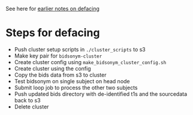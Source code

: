See here for [earlier notes on defacing](https://github.com/zenkavi/DescribedVsLearned_fmri/blob/master/preproc/02_deface/defacing_notes.md)

# Steps for defacing

- Push cluster setup scripts in `./cluster_scripts` to s3
- Make key pair for `bidsonym-cluster`
- Create cluster config using `make_bidsonym_cluster_config.sh`
- Create cluster using the config
- Copy the bids data from s3 to cluster
- Test bidsonym on single subject on head node
- Submit loop job to process the other two subjects
- Push updated bids directory with de-identified t1s and the sourcedata back to s3
- Delete cluster
